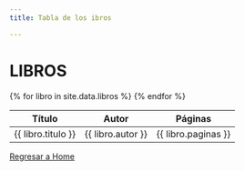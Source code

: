 ```yaml
---
title: Tabla de los ibros

---
```


# LIBROS

<table>
  <thead>
    <tr>
      <th>Título</th>
      <th>Autor</th>
      <th>Páginas</th>
    </tr>
  </thead>
  <tbody>
    {% for libro in site.data.libros %}
      <tr>
        <td>{{ libro.titulo }}</td>
        <td>{{ libro.autor }}</td>
        <td>{{ libro.paginas }}</td>
      </tr>
    {% endfor %}
  </tbody>
</table>

[Regresar a Home](/)

